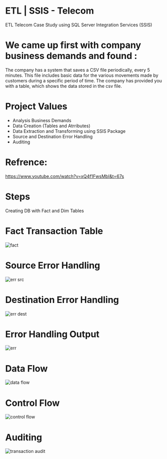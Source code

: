 # ETL | SSIS - Telecom
ETL Telecom Case Study using SQL Server Integration Services (SSIS)

# We came up first with company business demands and found :
The company has a system that saves a CSV file periodically, every 5 minutes. 
This file includes basic data for the various movements made by customers during a specific period of time.
The company has provided you with a table, which shows the data stored in the csv file.

# Project Values 
- Analysis Business Demands
- Data Creation (Tables and Atrributes)
- Data Extraction and Transforming using SSIS Package
- Source and Destination Error Handling
- Auditing

# Refrence:
https://www.youtube.com/watch?v=xQ4f1FwsMbI&t=67s

# Steps 
Creating DB with Fact and Dim Tables 

# Fact Transaction Table
![fact](https://github.com/maram882/ETL-SSIS---Telecom/assets/61068837/278e61c7-c01b-4849-8deb-674005a035e3)

# Source Error Handling 
![err src](https://github.com/maram882/ETL-SSIS---Telecom/assets/61068837/eb1ef99d-d5c5-4f2c-b314-0315f04f80b7)

# Destination Error Handling
![err dest](https://github.com/maram882/ETL-SSIS---Telecom/assets/61068837/7ad2acd4-6ea4-4a0d-a2fd-bb92febb05ad)

# Error Handling Output
![err](https://github.com/maram882/ETL-SSIS---Telecom/assets/61068837/8de1dd36-2f59-4a0d-89d8-63eababe4ca4)


# Data Flow
![data flow](https://github.com/maram882/ETL-SSIS---Telecom/assets/61068837/ebbc2627-66a9-4f2b-b3b9-f687365297b7)

# Control Flow
![control flow](https://github.com/maram882/ETL-SSIS---Telecom/assets/61068837/247cf2af-d131-48b4-8eb3-c60599c0509f)

# Auditing 
![transaction   audit](https://github.com/maram882/ETL-SSIS---Telecom/assets/61068837/28132596-a9ac-4ee4-aca0-96023a4d4807)







